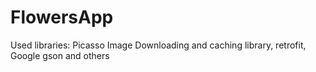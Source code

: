 # FlowersApp
Used libraries: Picasso Image Downloading and caching library, retrofit, Google gson and others
